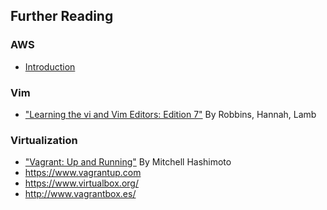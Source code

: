 

## Further Reading

### AWS
- [Introduction](http://docs.aws.amazon.com/gettingstarted/latest/awsgsg-intro/gsg-aws-intro.html)

### Vim
- ["Learning the vi and Vim Editors: Edition 7"](https://play.google.com/store/books/details?id=J5nKVVg5YHAC&source=productsearch&utm_source=HA_Desktop_US&utm_medium=SEM&utm_campaign=PLA&pcampaignid=MKTAD0930BO1&gclid=CMnWxfCW-c8CFdB6gQods5QNSw&gclsrc=ds) By Robbins, Hannah, Lamb

### Virtualization
- ["Vagrant: Up and Running"](https://play.google.com/store/books/details?id=9c0hT2EOxLQC&source=productsearch&utm_source=HA_Desktop_US&utm_medium=SEM&utm_campaign=PLA&pcampaignid=MKTAD0930BO1&gclid=CInnvq-X-c8CFcecgQod-j4Dxw&gclsrc=ds) By Mitchell Hashimoto 
- https://www.vagrantup.com
- https://www.virtualbox.org/
- http://www.vagrantbox.es/

